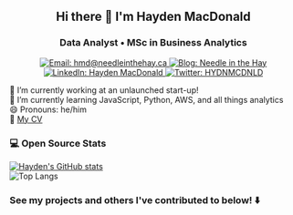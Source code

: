 <h2 align="center">Hi there 👋 I'm Hayden MacDonald</h2>
<h3 align="center">Data Analyst • MSc in Business Analytics</h3>

<p align="center">
    <a href="mailto:hmd@needleinthehay.ca">
        <img src="https://img.shields.io/badge/-hmd@needleinthehay.ca-blue?style=flat&logo=microsoft-outlook" alt="Email: hmd@needleinthehay.ca"/>
    </a>
    <a href="https://needleinthehay.ca/">
        <img src="https://img.shields.io/badge/-Needle%20in%20the%20Hay-black?style=flat&logo=RSS&logoColor=white" alt="Blog: Needle in the Hay"/>
    </a>
    <a href="https://www.linkedin.com/in/hayden-macdonald/">
        <img src="https://img.shields.io/badge/-haydenmacdonald-blue?style=flat&logo=Linkedin&logoColor=white" alt="LinkedIn: Hayden MacDonald"/>
    </a>
    <a href="https://twitter.com/HYDNMCDNLD">
        <img src="https://img.shields.io/badge/-@HYDNMCDNLD-00acee?style=flat&logo=Twitter&logoColor=white" alt="Twitter: HYDNMCDNLD"/>
    </a>
</p>

💼 I’m currently working at an unlaunched start-up!  
🌱 I’m currently learning JavaScript, Python, AWS, and all things analytics  
😄 Pronouns: he/him  
📄 [My CV](https://needleinthehay.ca/cv.pdf)   

### 💻 Open Source Stats

<picture>
    <source srcset="https://github-readme-stats.vercel.app/api?username=HaydenMacDonald&show_icons=true" media="(data-color-mode: light)"/>
    <source srcset="https://github-readme-stats.vercel.app/api?username=HaydenMacDonald&show_icons=true&theme=dark" media="(data-color-mode: dark)"/>
</picture>

[![Hayden's GitHub stats](https://github-readme-stats.vercel.app/api?username=HaydenMacDonald&show_icons=true)](https://github.com/HaydenMacDonald/github-readme-stats)  
![Top Langs](https://github-readme-stats.vercel.app/api/top-langs/?username=HaydenMacDonald&layout=compact&exclude_repo=needle-in-the-hay,rweekly.org&hide=html,css&langs_count=8)

### See my projects and others I've contributed to below! ⬇️
